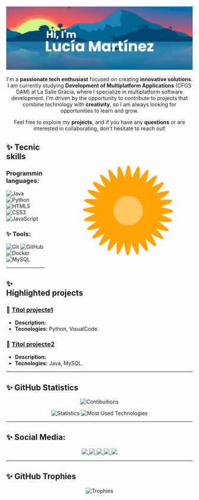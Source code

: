 [![MasterHead](https://github.com/lucia-M-G/lucia-M-G/blob/main/assets/banner.png)](https://github.com/lucia-M-G)

<p align="center">
  I'm a <strong>passionate tech enthusiast</strong> focused on creating <strong>innovative solutions</strong>. I am currently studying <strong>Development of Multiplatform Applications</strong> (CFGS DAM) at La Salle Gràcia, where I specialize in multiplatform software development. I'm driven by the opportunity to contribute to projects that combine technology with <strong>creativity</strong>, so I am always looking for opportunities to learn and grow.
</p>
<p align="center">
Feel free to explore my <strong>projects</strong>, and if you have any <strong>questions</strong> or are interested in collaborating, don't hesitate to reach out!
</p>

<img align="right" alt="GIF" src="https://github.com/lucia-M-G/lucia-M-G/blob/main/assets/sun.gif" width="400"/>

## ✨ Tecnic skills
### Programmin languages:
![Java](https://img.shields.io/badge/Java-%23ED8B00.svg?style=for-the-badge&logo=java&logoColor=white)
![Python](https://img.shields.io/badge/Python-%233776AB.svg?style=for-the-badge&logo=python&logoColor=white)
![HTML5](https://img.shields.io/badge/HTML5-%23E34F26.svg?style=for-the-badge&logo=html5&logoColor=white)
![CSS3](https://img.shields.io/badge/CSS3-%231572B6.svg?style=for-the-badge&logo=css3&logoColor=white)
![JavaScript](https://img.shields.io/badge/JavaScript-%23F7DF1E.svg?style=for-the-badge&logo=javascript&logoColor=black)

### ✨ Tools:
![Git](https://img.shields.io/badge/Git-%23F05032.svg?style=for-the-badge&logo=git&logoColor=white)
![GitHub](https://img.shields.io/badge/GitHub-%23181717.svg?style=for-the-badge&logo=github&logoColor=white)
![Docker](https://img.shields.io/badge/Docker-%232496ED.svg?style=for-the-badge&logo=docker&logoColor=white)
![MySQL](https://img.shields.io/badge/MySQL-%2300f.svg?style=for-the-badge&logo=mysql&logoColor=white)

---

## ✨ Highlighted projects
### 🔷 [Títol projecte1](https://github.com/luciaMartinez/urlprojecte1)
- **Description:**
- **Tecnologies:** Python, VisualCode.

### 🔶 [Títol projecte2](https://github.com/luciaMartinez/urlprojecte2)
- **Description:** 
- **Tecnologies:** Java, MySQL.  

---

## ✨ **GitHub Statistics**
<p align="center">
  <img alt="Contibuitions" src="https://ghchart.rshah.org/FF5733/lucia-m-g" width="600"/>
</p>
<p align="center">
  <img alt="Statistics" src="https://github-readme-stats.vercel.app/api?username=lucia-M-G&title_color=ffffff&text_color=ffffff&icon_color=ffffff&bg_color=ffbd59&show_icons=true" width="400"/>
  <img alt="Most Used Technologies" src="https://github-readme-stats.vercel.app/api/top-langs/?username=lucia-M-G&layout=donut&title_color=ffffff&text_color=ffffff&bg_color=ffbd59" width="273"/>
</p>

---

## ✨ Social Media:
<p align="center">
  <a href="https://discord.gg/lucia_m_g">
    <img src="https://img.shields.io/badge/Discord-%237289DA.svg?logo=discord&logoColor=white&style=for-the-badge" height="35" />
  </a>
  <a href="https://instagram.com/lucia.martnz">
    <img src="https://img.shields.io/badge/Instagram-%23E4405F.svg?logo=Instagram&logoColor=white&style=for-the-badge" height="35" />
  </a>
  <a href="https://www.linkedin.com/in/luc%C3%ADa-mart%C3%ADnez-guti%C3%A9rrez-3b25281b7/">
    <img src="https://img.shields.io/badge/LinkedIn-%230077B5.svg?logo=linkedin&logoColor=white&style=for-the-badge" height="35" />
  </a>
  <a href="https://pinterest.com/LuMaGuu">
    <img src="https://img.shields.io/badge/Pinterest-%23E60023.svg?logo=Pinterest&logoColor=white&style=for-the-badge" height="35" />
  </a>
  <a href="mailto:luciamagu03@gmail.com">
    <img src="https://img.shields.io/badge/Email-D14836?logo=gmail&logoColor=white&style=for-the-badge" height="35" />
  </a>
</p>

---

## ✨ GitHub Trophies
<p align="center">
  <img src="https://github-profile-trophy.vercel.app/?username=lucia-M-G&theme=buddhism" alt="Trophies" />
</p>
